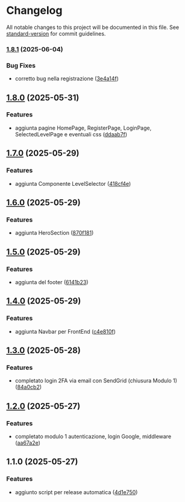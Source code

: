 # Changelog

All notable changes to this project will be documented in this file. See [standard-version](https://github.com/conventional-changelog/standard-version) for commit guidelines.

### [1.8.1](https://github.com/AliLa-Crypto/Ali-La_Crypto/compare/v1.8.0...v1.8.1) (2025-06-04)


### Bug Fixes

* corretto bug nella registrazione ([3e4a14f](https://github.com/AliLa-Crypto/Ali-La_Crypto/commit/3e4a14f5bc1e9c3d1e2fdffabcc395fdca6d0c7d))

## [1.8.0](https://github.com/AliLa-Crypto/Ali-La_Crypto/compare/v1.7.0...v1.8.0) (2025-05-31)


### Features

* aggiunta pagine HomePage, RegisterPage, LoginPage, SelectedLevelPage e eventuali css ([ddaab7f](https://github.com/AliLa-Crypto/Ali-La_Crypto/commit/ddaab7fbbdbf722788987ea91b94952fc56cc1b0))

## [1.7.0](https://github.com/AliLa-Crypto/Ali-La_Crypto/compare/v1.6.0...v1.7.0) (2025-05-29)


### Features

* aggiunta Componente LevelSelector ([418cf4e](https://github.com/AliLa-Crypto/Ali-La_Crypto/commit/418cf4e184c9cc79248630a7e30b33b3e02bee5f))

## [1.6.0](https://github.com/AliLa-Crypto/Ali-La_Crypto/compare/v1.5.0...v1.6.0) (2025-05-29)


### Features

* aggiunta HeroSection ([870f181](https://github.com/AliLa-Crypto/Ali-La_Crypto/commit/870f181f55602227b7a56e0b5268a53efae6c4e2))

## [1.5.0](https://github.com/AliLa-Crypto/Ali-La_Crypto/compare/v1.4.0...v1.5.0) (2025-05-29)


### Features

* aggiunta del footer ([6141b23](https://github.com/AliLa-Crypto/Ali-La_Crypto/commit/6141b23ea0a16235854815a7bba8291e4e06a60d))

## [1.4.0](https://github.com/AliLa-Crypto/Ali-La_Crypto/compare/v1.3.0...v1.4.0) (2025-05-29)


### Features

* aggiunta Navbar per FrontEnd ([c4e810f](https://github.com/AliLa-Crypto/Ali-La_Crypto/commit/c4e810f9f9d2275687d7cb4dd09d2a84d3482544))

## [1.3.0](https://github.com/AliLa-Crypto/Ali-La_Crypto/compare/v1.2.0...v1.3.0) (2025-05-28)


### Features

* completato login 2FA via email con SendGrid (chiusura Modulo 1) ([84a0cb2](https://github.com/AliLa-Crypto/Ali-La_Crypto/commit/84a0cb238b38b0ed7cee0374d9ee8667665447fc))

## [1.2.0](https://github.com/AliLa-Crypto/Ali-La_Crypto/compare/v1.1.0...v1.2.0) (2025-05-27)


### Features

* completato modulo 1 autenticazione, login Google, middleware ([aa67a2e](https://github.com/AliLa-Crypto/Ali-La_Crypto/commit/aa67a2e842561e835c8dd2898ce302df338f7544))

## 1.1.0 (2025-05-27)


### Features

* aggiunto script per release automatica ([4d1e750](https://github.com/AliLa-Crypto/Ali-La_Crypto/commit/4d1e750f561fa7638c3c2beac051abadb9efc9fb))
